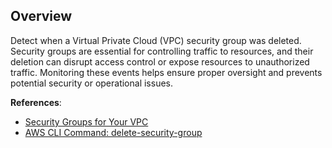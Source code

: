 ## Overview

Detect when a Virtual Private Cloud (VPC) security group was deleted. Security groups are essential for controlling traffic to resources, and their deletion can disrupt access control or expose resources to unauthorized traffic. Monitoring these events helps ensure proper oversight and prevents potential security or operational issues.

**References**:
- [Security Groups for Your VPC](https://docs.aws.amazon.com/vpc/latest/userguide/VPC_SecurityGroups.html)
- [AWS CLI Command: delete-security-group](https://docs.aws.amazon.com/cli/latest/reference/ec2/delete-security-group.html)
